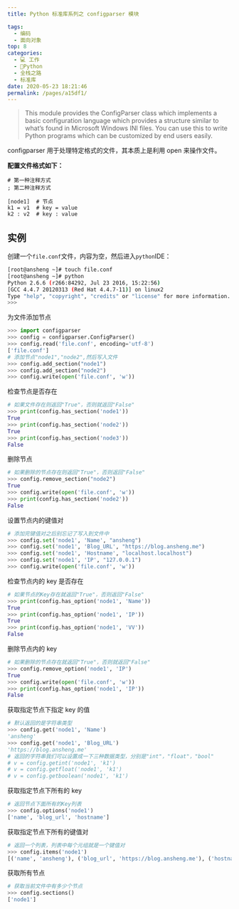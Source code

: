 ```yaml
---
title: Python 标准库系列之 configparser 模块

tags: 
  - 编码
  - 面向对象
top: 8
categories: 
  - 💻 工作
  - 🐍Python
  - 全栈之路
  - 标准库
date: 2020-05-23 18:21:46
permalink: /pages/a15df1/
---
```


> This module provides the ConfigParser class which implements a basic configuration language which provides a structure similar to what’s found in Microsoft Windows INI files. You can use this to write Python programs which can be customized by end users easily.

configparser 用于处理特定格式的文件，其本质上是利用 open 来操作文件。

**配置文件格式如下：**

```plain
# 第一种注释方式
; 第二种注释方式
 
[node1]  # 节点
k1 = v1  # key = value
k2 : v2  # key : value
```

## 实例

创建一个`file.conf`文件，内容为空，然后进入`python`IDE：

```bash
[root@ansheng ~]# touch file.conf 
[root@ansheng ~]# python
Python 2.6.6 (r266:84292, Jul 23 2016, 15:22:56) 
[GCC 4.4.7 20120313 (Red Hat 4.4.7-11)] on linux2
Type "help", "copyright", "credits" or "license" for more information.
>>> 
```

为文件添加节点

```python
>>> import configparser
>>> config = configparser.ConfigParser()
>>> config.read('file.conf', encoding='utf-8')
['file.conf']
# 添加节点"node1","node2",然后写入文件
>>> config.add_section("node1")
>>> config.add_section("node2")
>>> config.write(open('file.conf', 'w'))
```

检查节点是否存在

```python
# 如果文件存在则返回"True"，否则就返回"False"
>>> print(config.has_section('node1'))
True
>>> print(config.has_section('node2'))
True
>>> print(config.has_section('node3'))
False
```

删除节点

```python
# 如果删除的节点存在则返回"True"，否则返回"False"
>>> config.remove_section("node2")
True
>>> config.write(open('file.conf', 'w'))
>>> print(config.has_section('node2'))
False
```

设置节点内的键值对

```python
# 添加完键值对之后别忘记了写入到文件中
>>> config.set('node1', 'Name', "ansheng")
>>> config.set('node1', 'Blog_URL', "https://blog.ansheng.me")
>>> config.set('node1', 'Hostname', "localhost.localhost")
>>> config.set('node1', 'IP', "127.0.0.1")
>>> config.write(open('file.conf', 'w'))
```

检查节点内的 key 是否存在

```python
# 如果节点的Key存在就返回"True"，否则返回"False"
>>> print(config.has_option('node1', 'Name'))
True
>>> print(config.has_option('node1', 'IP'))
True
>>> print(config.has_option('node1', 'VV'))
False
```

删除节点内的 key

```python
# 如果删除的节点存在就返回"True"，否则就返回"False"
>>> config.remove_option('node1', 'IP')
True
>>> config.write(open('file.conf', 'w'))
>>> print(config.has_option('node1', 'IP'))
False
```

获取指定节点下指定 key 的值

```python
# 默认返回的是字符串类型
>>> config.get('node1', 'Name')
'ansheng'
>>> config.get('node1', 'Blog_URL')
'https://blog.ansheng.me'
# 返回的字符串我们可以设置成一下三种数据类型，分别是"int"，"float"，"bool"
# v = config.getint('node1', 'k1')
# v = config.getfloat('node1', 'k1')
# v = config.getboolean('node1', 'k1')
```

获取指定节点下所有的 key

```python
# 返回节点下面所有的Key列表
>>> config.options('node1')
['name', 'blog_url', 'hostname']
```

获取指定节点下所有的键值对

```python
# 返回一个列表，列表中每个元组就是一个键值对
>>> config.items('node1')
[('name', 'ansheng'), ('blog_url', 'https://blog.ansheng.me'), ('hostname', 'localhost.localhost')]
```

获取所有节点

```python
# 获取当前文件中有多少个节点
>>> config.sections()
['node1']
```